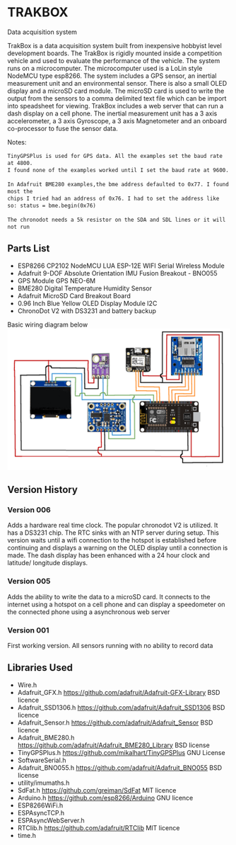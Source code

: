 # TRAKBOX
Data acquisition system 

TrakBox is a data acquisition system built from inexpensive hobbyist level development boards. The TrakBox is rigidly mounted inside a competition vehicle and used to evaluate the performance of the vehicle. The system runs on a microcomputer. The microcomputer used is a LoLin style NodeMCU type esp8266. The system includes a GPS sensor, an inertial measurement unit and an environmental sensor. There is also a small OLED display and a microSD card module. The microSD card is used to write the output from the sensors to a comma delimited text file which can be import into speadsheet for viewing. TrakBox includes a web server that can run a dash display on a cell phone. The inertial measurement unit has a 3 axis accelerometer, a 3 axis Gyroscope, a 3 axis Magnetometer and an onboard co-processor to fuse the sensor data.
    
    
 Notes:
 
    TinyGPSPlus is used for GPS data. All the examples set the baud rate at 4800.
    I found none of the examples worked until I set the baud rate at 9600.
    
    In Adafruit BME280 examples,the bme address defaulted to 0x77. I found most the
    chips I tried had an address of 0x76. I had to set the address like so: status = bme.begin(0x76)
    
    The chronodot needs a 5k resistor on the SDA and SDL lines or it will not run

## Parts List
- ESP8266 CP2102 NodeMCU LUA ESP-12E WIFI Serial Wireless Module 
- Adafruit 9-DOF Absolute Orientation IMU Fusion Breakout - BNO055 
- GPS Module GPS NEO-6M
- BME280 Digital Temperature Humidity Sensor
- Adafruit MicroSD Card Breakout Board
- 0.96 Inch Blue Yellow OLED Display Module I2C
- ChronoDot V2 with DS3231 and battery backup

Basic wiring diagram below
![alt text](https://github.com/MyRaceData/TRAKBOX/blob/main/trakboxwiring.png)

## Version History
### Version 006
Adds a hardware real time clock. The popular chronodot V2 is utilized. It has a DS3231 chip. The RTC sinks with an NTP server during setup. This version waits until a wifi connection to the hotspot is established before continuing and displays a warning on the OLED display until a connection is made. The dash display has been enhanced with a 24 hour clock and latitude/ longitude displays. 
### Version 005
Adds the ability to write the data to a microSD card. It connects to the internet using a hotspot on a cell phone and can display a speedometer on the connected phone using a asynchronous web server
### Version 001
First working version. All sensors running with no ability to record data

## Libraries Used
- Wire.h
- Adafruit_GFX.h        https://github.com/adafruit/Adafruit-GFX-Library        BSD licence
- Adafruit_SSD1306.h    https://github.com/adafruit/Adafruit_SSD1306            BSD licence
- Adafruit_Sensor.h     https://github.com/adafruit/Adafruit_Sensor             BSD licence
- Adafruit_BME280.h     https://github.com/adafruit/Adafruit_BME280_Library     BSD license
- TinyGPSPlus.h         https://github.com/mikalhart/TinyGPSPlus                GNU License
- SoftwareSerial.h
- Adafruit_BNO055.h     https://github.com/adafruit/Adafruit_BNO055             BSD license
- utility/imumaths.h
- SdFat.h               https://github.com/greiman/SdFat                        MIT licence
- Arduino.h             https://github.com/esp8266/Arduino                      GNU licence
- ESP8266WiFi.h
- ESPAsyncTCP.h
- ESPAsyncWebServer.h
- RTClib.h              https://github.com/adafruit/RTClib                      MIT licence
- time.h        

